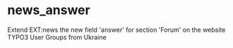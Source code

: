 # news_answer
Extend EXT:news the new field 'answer' for section 'Forum' on the website TYPO3 User Groups from Ukraine

